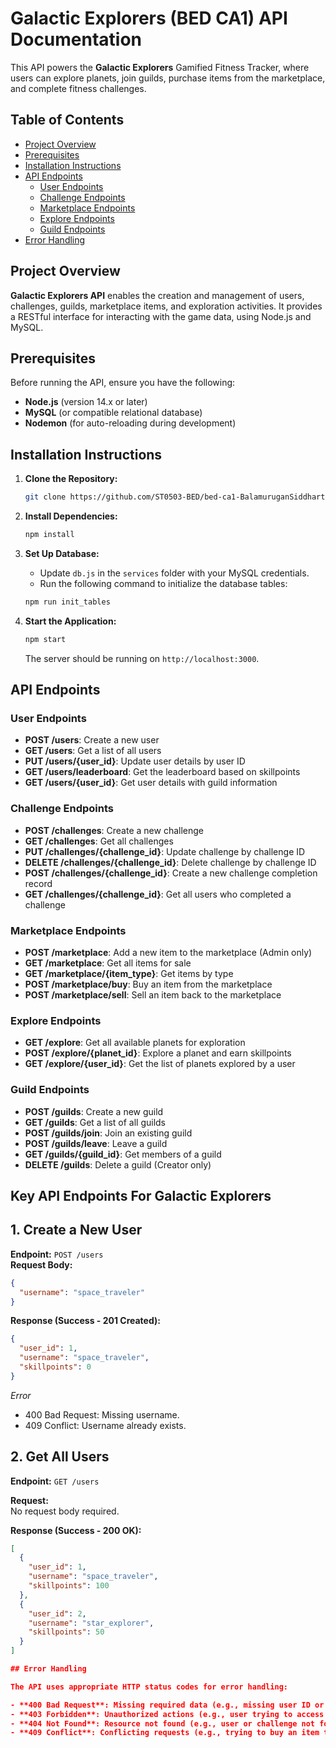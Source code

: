 # Galactic Explorers (BED CA1) API Documentation

This API powers the **Galactic Explorers** Gamified Fitness Tracker, where users can explore planets, join guilds, purchase items from the marketplace, and complete fitness challenges.

## Table of Contents

- [Project Overview](#project-overview)
- [Prerequisites](#prerequisites)
- [Installation Instructions](#installation-instructions)
- [API Endpoints](#api-endpoints)
  - [User Endpoints](#user-endpoints)
  - [Challenge Endpoints](#challenge-endpoints)
  - [Marketplace Endpoints](#marketplace-endpoints)
  - [Explore Endpoints](#explore-endpoints)
  - [Guild Endpoints](#guild-endpoints)
- [Error Handling](#error-handling)

## Project Overview

**Galactic Explorers API** enables the creation and management of users, challenges, guilds, marketplace items, and exploration activities. It provides a RESTful interface for interacting with the game data, using Node.js and MySQL.

## Prerequisites

Before running the API, ensure you have the following:

- **Node.js** (version 14.x or later)
- **MySQL** (or compatible relational database)
- **Nodemon** (for auto-reloading during development)

## Installation Instructions

1. **Clone the Repository:**
    ```bash
    git clone https://github.com/ST0503-BED/bed-ca1-BalamuruganSiddhartha.git
    ```

2. **Install Dependencies:**
    ```bash
    npm install
    ```

3. **Set Up Database:**
    - Update `db.js` in the `services` folder with your MySQL credentials.
    - Run the following command to initialize the database tables:
    ```bash
    npm run init_tables
    ```

4. **Start the Application:**
    ```bash
    npm start
    ```
    The server should be running on `http://localhost:3000`.

## API Endpoints

### User Endpoints

- **POST /users**: Create a new user
- **GET /users**: Get a list of all users
- **PUT /users/{user_id}**: Update user details by user ID
- **GET /users/leaderboard**: Get the leaderboard based on skillpoints
- **GET /users/{user_id}**: Get user details with guild information

### Challenge Endpoints

- **POST /challenges**: Create a new challenge
- **GET /challenges**: Get all challenges
- **PUT /challenges/{challenge_id}**: Update challenge by challenge ID
- **DELETE /challenges/{challenge_id}**: Delete challenge by challenge ID
- **POST /challenges/{challenge_id}**: Create a new challenge completion record
- **GET /challenges/{challenge_id}**: Get all users who completed a challenge

### Marketplace Endpoints

- **POST /marketplace**: Add a new item to the marketplace (Admin only)
- **GET /marketplace**: Get all items for sale
- **GET /marketplace/{item_type}**: Get items by type
- **POST /marketplace/buy**: Buy an item from the marketplace
- **POST /marketplace/sell**: Sell an item back to the marketplace

### Explore Endpoints

- **GET /explore**: Get all available planets for exploration
- **POST /explore/{planet_id}**: Explore a planet and earn skillpoints
- **GET /explore/{user_id}**: Get the list of planets explored by a user

### Guild Endpoints

- **POST /guilds**: Create a new guild
- **GET /guilds**: Get a list of all guilds
- **POST /guilds/join**: Join an existing guild
- **POST /guilds/leave**: Leave a guild
- **GET /guilds/{guild_id}**: Get members of a guild
- **DELETE /guilds**: Delete a guild (Creator only)

## Key API Endpoints For Galactic Explorers
## 1. **Create a New User**  
**Endpoint:** `POST /users`  
**Request Body:**
```json
{
  "username": "space_traveler"
}
```
**Response (Success - 201 Created):**
```json
{
  "user_id": 1,
  "username": "space_traveler",
  "skillpoints": 0
}
```
*Error*
- 400 Bad Request: Missing username.
- 409 Conflict: Username already exists.


## 2. **Get All Users**  
**Endpoint:** `GET /users`  

**Request:**  
No request body required.

**Response (Success - 200 OK):**
```json
[
  {
    "user_id": 1,
    "username": "space_traveler",
    "skillpoints": 100
  },
  {
    "user_id": 2,
    "username": "star_explorer",
    "skillpoints": 50
  }
]

## Error Handling

The API uses appropriate HTTP status codes for error handling:

- **400 Bad Request**: Missing required data (e.g., missing user ID or challenge)
- **403 Forbidden**: Unauthorized actions (e.g., user trying to access restricted routes)
- **404 Not Found**: Resource not found (e.g., user or challenge not found)
- **409 Conflict**: Conflicting requests (e.g., trying to buy an item the user already owns)

